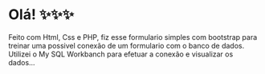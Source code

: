 # Olá! ✨✨✨
Feito com Html, Css e PHP, fiz esse formulario simples com bootstrap para treinar uma possivel conexão de um formulario com o banco de dados.
Utilizei o My SQL Workbanch para efetuar a conexão e visualizar os dados...

